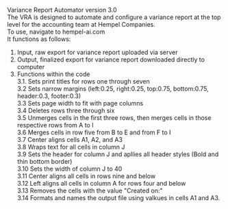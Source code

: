 Variance Report Automator version 3.0  
The VRA is designed to automate and configure a variance report at the top level for the accounting team at Hempel Companies.  
To use, navigate to hempel-ai.com  
It functions as follows:  
1. Input, raw export for variance report uploaded via server  
2. Output, finalized export for variance report downloaded directly to computer
3. Functions within the code  
   3.1. Sets print titles for rows one through seven  
   3.2  Sets narrow margins (left:0.25, right:0.25, top:0.75, bottom:0.75, header:0.3, footer:0.3)  
   3.3  Sets page width to fit with page columns  
   3.4  Deletes rows three through six  
   3.5  Unmerges cells in the first three rows, then merges cells in those respective rows from A to I  
   3.6  Merges cells in row five from B to E and from F to I  
   3.7  Center aligns cells A1, A2, and A3  
   3.8  Wraps text for all cells in column J  
   3.9  Sets the header for column J and apllies all header styles (Bold and thin bottom border)  
   3.10  Sets the width of column J to 40  
   3.11  Center aligns all cells in rows nine and below  
   3.12  Left aligns all cells in column A for rows four and below  
   3.13  Removes the cells with the value "Created on:"  
   3.14  Formats and names the output file using valkues in cells A1 and A3.

